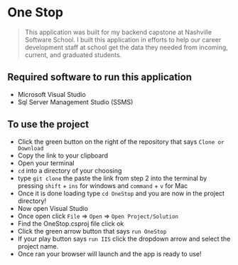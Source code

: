 # One Stop 
> This application was built for my backend capstone at Nashville Software School. I built this application in efforts to help our career development staff at school get the data they needed from incoming, current, and graduated students. 

## Required software to run this application
- Microsoft Visual Studio
- Sql Server Management Studio (SSMS)

## To use the project 

- Click the green button on the right of the repository that says `Clone or Download`
- Copy the link to your clipboard
- Open your terminal
- `cd` into a directory of your choosing 
- type `git clone` the paste the link from step 2 into the terminal by pressing `shift` + `ins` for windows and `command` + `v` for Mac
- Once it is done loading type `cd OneStop` and you are now in the project directory!
- Now open Visual Studio 
- Once open click `File` => `Open` => `Open Project/Solution`
- Find the OneStop.csproj file click ok
- Click the green arrow button that says `run OneStop`
- If your play button says `run IIS` click the dropdown arrow and select the project name.
- Once ran your browser will launch and the app is ready to use!
